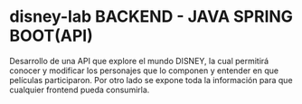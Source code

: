 # disney-lab      BACKEND - JAVA SPRING BOOT(API)



Desarrollo de una API que explore el mundo DISNEY, la cual permitirá conocer y modificar los personajes que lo componen y entender en que películas participaron. Por otro lado se expone toda la información para que cualquier frontend pueda consumirla.
